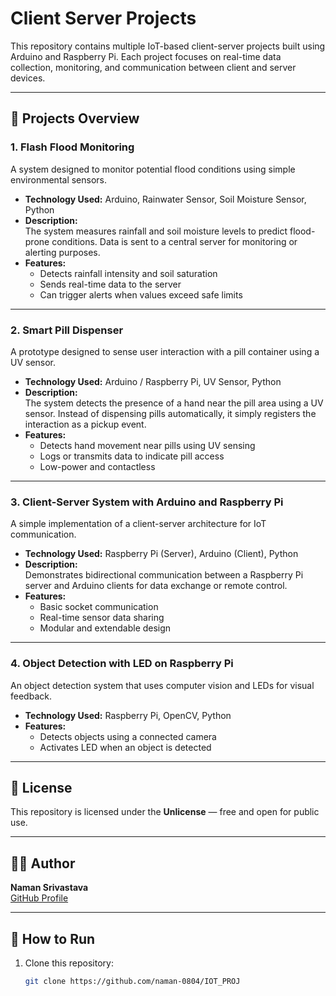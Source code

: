 # Client Server Projects

This repository contains multiple IoT-based client-server projects built using Arduino and Raspberry Pi. Each project focuses on real-time data collection, monitoring, and communication between client and server devices.

---

## 📂 Projects Overview

### 1. Flash Flood Monitoring
A system designed to monitor potential flood conditions using simple environmental sensors.  
- **Technology Used:** Arduino, Rainwater Sensor, Soil Moisture Sensor, Python  
- **Description:**  
  The system measures rainfall and soil moisture levels to predict flood-prone conditions. Data is sent to a central server for monitoring or alerting purposes.  
- **Features:**
  - Detects rainfall intensity and soil saturation  
  - Sends real-time data to the server  
  - Can trigger alerts when values exceed safe limits  

---

### 2. Smart Pill Dispenser
A prototype designed to sense user interaction with a pill container using a UV sensor.  
- **Technology Used:** Arduino / Raspberry Pi, UV Sensor, Python  
- **Description:**  
  The system detects the presence of a hand near the pill area using a UV sensor. Instead of dispensing pills automatically, it simply registers the interaction as a pickup event.  
- **Features:**
  - Detects hand movement near pills using UV sensing  
  - Logs or transmits data to indicate pill access  
  - Low-power and contactless  

---

### 3. Client-Server System with Arduino and Raspberry Pi
A simple implementation of a client-server architecture for IoT communication.  
- **Technology Used:** Raspberry Pi (Server), Arduino (Client), Python  
- **Description:**  
  Demonstrates bidirectional communication between a Raspberry Pi server and Arduino clients for data exchange or remote control.  
- **Features:**
  - Basic socket communication  
  - Real-time sensor data sharing  
  - Modular and extendable design  

---

### 4. Object Detection with LED on Raspberry Pi
An object detection system that uses computer vision and LEDs for visual feedback.  
- **Technology Used:** Raspberry Pi, OpenCV, Python  
- **Features:**
  - Detects objects using a connected camera  
  - Activates LED when an object is detected  

---

## 📄 License
This repository is licensed under the **Unlicense** — free and open for public use.

---

## 👨‍💻 Author
**Naman Srivastava**  
[GitHub Profile](https://github.com/naman-0804)

---

## 🧰 How to Run
1. Clone this repository:
   ```bash
   git clone https://github.com/naman-0804/IOT_PROJ
